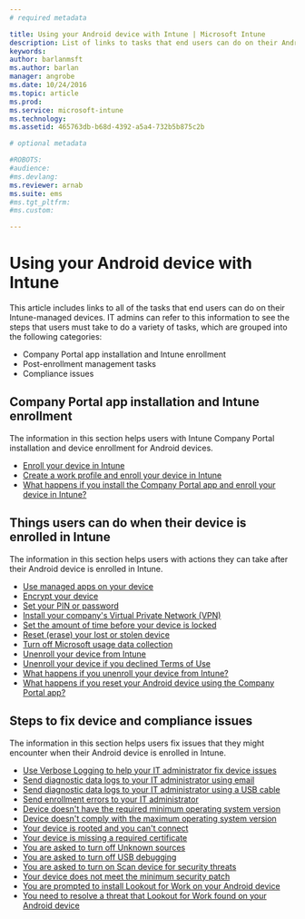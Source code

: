 ```yaml
---
# required metadata

title: Using your Android device with Intune | Microsoft Intune
description: List of links to tasks that end users can do on their Android mobile device when the device is enrolled in Intune
keywords:
author: barlanmsftms.author: barlan
manager: angrobe
ms.date: 10/24/2016
ms.topic: article
ms.prod:
ms.service: microsoft-intune
ms.technology:
ms.assetid: 465763db-b68d-4392-a5a4-732b5b875c2b

# optional metadata

#ROBOTS:
#audience:
#ms.devlang:
ms.reviewer: arnab
ms.suite: ems
#ms.tgt_pltfrm:
#ms.custom:

---
```



# Using your Android device with Intune

This article includes links to all of the tasks that end users can do on their Intune-managed devices. IT admins can refer to this information to see the steps that users must take to do a variety of tasks, which are grouped into the following categories:

- Company Portal app installation and Intune enrollment
- Post-enrollment management tasks
- Compliance issues

## Company Portal app installation and Intune enrollment

The information in this section helps users with Intune Company Portal installation and device enrollment for Android devices.

- [Enroll your device in Intune](enroll-your-device-in-Intune-android.md)
- [Create a work profile and enroll your device in Intune](create-a-work-profile-and-enroll-your-device-in-intune-android.md)
- [What happens if you install the Company Portal app and enroll your device in Intune?](what-happens-if-you-install-the-company-portal-app-and-enroll-your-device-in-intune-android.md)

## Things users can do when their device is enrolled in Intune

The information in this section helps users with actions they can take after their Android device is enrolled in Intune.

- [Use managed apps on your device](use-managed-apps-on-your-device-android.md)
- [Encrypt your device](encrypt-your-device-android.md)
- [Set your PIN or password](set-your-pin-or-password-android.md)
- [Install your company's Virtual Private Network (VPN)](install-your-companys-virtual-private-network-VPN-android.md)
- [Set the amount of time before your device is locked](set-the-amount-of-time-before-your-device-is-locked-android.md)
- [Reset (erase) your lost or stolen device](reset-erase-your-lost-or-stolen-device-android.md)
- [Turn off Microsoft usage data collection](turn-off-microsoft-usage-data-collection-android.md)
- [Unenroll your device from Intune](unenroll-your-device-from-intune-android.md)
- [Unenroll your device if you declined Terms of Use](unenroll-your-device-from-intune-if-you-declined-terms-of-use-android.md)
- [What happens if you unenroll your device from Intune?](what-happens-if-you-unenroll-your-device-from-intune-android.md)
- [What happens if you reset your Android device using the Company Portal app?](what-happens-if-you-reset-your-device-using-the-company-portal-android.md)
<!--- - [What is the Rights Management sharing app?](what-is-the-rms-sharing-app-android.md) --->

## Steps to fix device and compliance issues

The information in this section helps users fix issues that they might encounter when their Android device is enrolled in Intune.

- [Use Verbose Logging to help your IT administrator fix device issues](use-verbose-logging-to-help-your-it-administrator-fix-device-issues-android.md)
- [Send diagnostic data logs to your IT administrator using email](send-diagnostic-data-logs-to-your-it-administrator-using-email-android.md)
- [Send diagnostic data logs to your IT administrator using a USB cable](send-diagnostic-data-logs-to-your-it-administrator-using-a-usb-cable-android.md)
- [Send enrollment errors to your IT administrator](send-enrollment-errors-to-your-it-administrator-android.md)
- [Device doesn't have the required minimum operating system version](device-doesnt-have-the-required-minimum-operating-system-version-android.md)
- [Device doesn't comply with the maximum operating system version](device-doesnt-comply-with-maximum-operating-system-version-android.md)
- [Your device is rooted and you can't connect](your-device-is-rooted-and-you-cant-connect-android.md)
- [Your device is missing a required certificate](your-device-is-missing-a-required-certificate-android.md)
- [You are asked to turn off Unknown sources](you-are-asked-to-turn-off-unknown-sources-android.md)
- [You are asked to turn off USB debugging](you-are-asked-to-turn-off-usb-debugging-android.md)
- [You are asked to turn on Scan device for security threats](you-are-asked-to-turn-on-scan-device-for-security-threats-android.md)
- [Your device does not meet the minimum security patch](your-device-does-not-meet-the-minimum-security-patch-android.md)
- [You are prompted to install Lookout for Work on your Android device](you-are-prompted-to-install-lookout-for-work-android.md)
- [You need to resolve a threat that Lookout for Work found on your Android device](you-need-to-resolve-a-threat-found-by-lookout-for-work-android.md)
